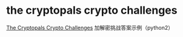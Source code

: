 the cryptopals crypto challenges
===

[The Cryptopals Crypto Challenges](https://cryptopals.com/) 
加解密挑战答案示例（python2）
